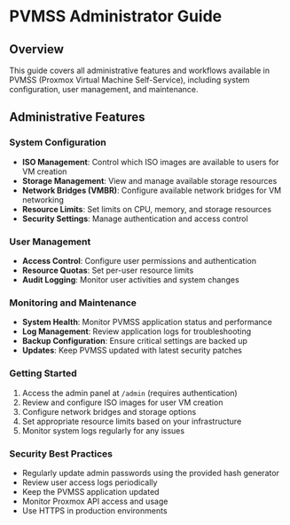 # PVMSS Administrator Guide

## Overview

This guide covers all administrative features and workflows available in PVMSS (Proxmox Virtual Machine Self-Service), including system configuration, user management, and maintenance.

## Administrative Features

### System Configuration
- **ISO Management**: Control which ISO images are available to users for VM creation
- **Storage Management**: View and manage available storage resources
- **Network Bridges (VMBR)**: Configure available network bridges for VM networking
- **Resource Limits**: Set limits on CPU, memory, and storage resources
- **Security Settings**: Manage authentication and access control

### User Management
- **Access Control**: Configure user permissions and authentication
- **Resource Quotas**: Set per-user resource limits
- **Audit Logging**: Monitor user activities and system changes

### Monitoring and Maintenance
- **System Health**: Monitor PVMSS application status and performance
- **Log Management**: Review application logs for troubleshooting
- **Backup Configuration**: Ensure critical settings are backed up
- **Updates**: Keep PVMSS updated with latest security patches

### Getting Started
1. Access the admin panel at `/admin` (requires authentication)
2. Review and configure ISO images for user VM creation
3. Configure network bridges and storage options
4. Set appropriate resource limits based on your infrastructure
5. Monitor system logs regularly for any issues

### Security Best Practices
- Regularly update admin passwords using the provided hash generator
- Review user access logs periodically
- Keep the PVMSS application updated
- Monitor Proxmox API access and usage
- Use HTTPS in production environments
